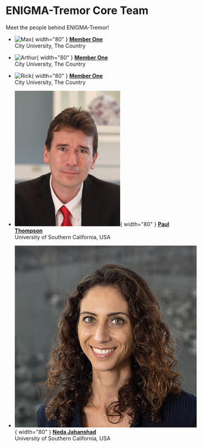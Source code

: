 # ENIGMA-Tremor Core Team

Meet the people behind ENIGMA-Tremor!

<!-- 
The section below uses a special mix of markdown and HTML to make pretty cards.
To add another person, copy the following format and add it between the <div> </div> tags:

COPY THIS TO ADD ANOTHER PERSON:

- ![Member 1](img/member1.jpg){ width="80" } **[Member One](https://personal.website.org/of-member-1)**  
  City University, The Country

 -->
<div class="grid cards" markdown>

- ![Max](../assets/profile_pictures/Max.jpeg){ width="80" } **[Member One](https://pure.amsterdamumc.nl/en/persons/max-laansma)**  
  City University, The Country

- ![Arthur](../assets/profile_pictures/Arthur.jpeg){ width="80" } **[Member One](https://www.amsterdamumc.org/en/research/researchers/arthur-buijink.htm)**  
  City University, The Country

- ![Rick](../assets/profile_pictures/Rick.jpeg){ width="80" } **[Member One](https://www.ru.nl/personen/helmich-r)**  
  City University, The Country

- ![Paul](../assets/profile_pictures/paul.jpeg){ width="80" } **[Paul Thompson](https://keck.usc.edu/faculty-search/paul-m-thompson/)**  
  University of Southern California, USA

- ![Neda](../assets/profile_pictures/neda.jpeg){ width="80" } **[Neda Jahanshad](https://keck.usc.edu/faculty-search/neda-jahanshad/)**  
  University of Southern California, USA

</div>
